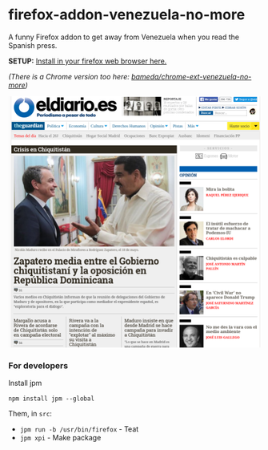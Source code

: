 # firefox-addon-venezuela-no-more

A funny Firefox addon to get away from Venezuela when you read the Spanish press.

**SETUP:**  [Install in your firefox web browser here.](https://addons.mozilla.org/es/firefox/addon/venezuela-no-more/  "Setup")

*(There is a Chrome version too here: [bameda/chrome-ext-venezuela-no-more](https://github.com/bameda/chrome-ext-venezuela-no-more))*

![Example in eldiario.es](screenshot.png "Example in eldiario.es")


### For developers

Install jpm

```
npm install jpm --global
```

Them, in `src`:

- `jpm run -b /usr/bin/firefox` - Teat
- `jpm xpi` - Make package
